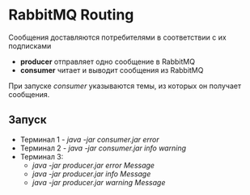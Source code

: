 # RabbitMQ Routing

Сообщения доставляются потребителями в соответствии с их подписками

* **producer** отправляет одно сообщение в RabbitMQ
* **consumer** читает и выводит сообщения из RabbitMQ

При запуске *consumer* указываются темы, из которых он получает сообщения.

## Запуск

* Терминал 1 - *java -jar consumer.jar error*
* Терминал 2 - *java -jar consumer.jar info warning*
* Терминал 3:
  * *java -jar producer.jar error Message*
  * *java -jar producer.jar info Message*
  * *java -jar producer.jar warning Message*
